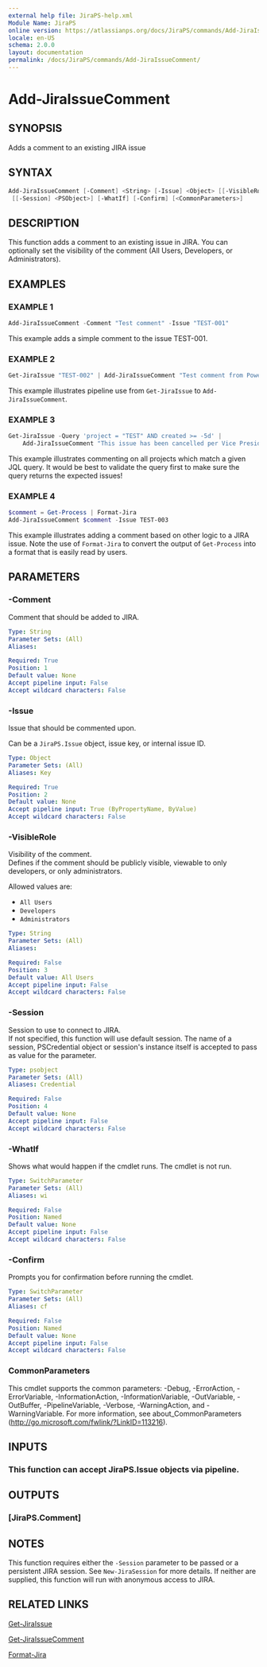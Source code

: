 ```yaml
---
external help file: JiraPS-help.xml
Module Name: JiraPS
online version: https://atlassianps.org/docs/JiraPS/commands/Add-JiraIssueComment/
locale: en-US
schema: 2.0.0
layout: documentation
permalink: /docs/JiraPS/commands/Add-JiraIssueComment/
---
```

# Add-JiraIssueComment

## SYNOPSIS

Adds a comment to an existing JIRA issue

## SYNTAX

```powershell
Add-JiraIssueComment [-Comment] <String> [-Issue] <Object> [[-VisibleRole] <String>]
 [[-Session] <PSObject>] [-WhatIf] [-Confirm] [<CommonParameters>]
```

## DESCRIPTION

This function adds a comment to an existing issue in JIRA.
You can optionally set the visibility of the comment (All Users, Developers, or Administrators).

## EXAMPLES

### EXAMPLE 1

```powershell
Add-JiraIssueComment -Comment "Test comment" -Issue "TEST-001"
```

This example adds a simple comment to the issue TEST-001.

### EXAMPLE 2

```powershell
Get-JiraIssue "TEST-002" | Add-JiraIssueComment "Test comment from PowerShell"
```

This example illustrates pipeline use from `Get-JiraIssue` to `Add-JiraIssueComment`.

### EXAMPLE 3

```powershell
Get-JiraIssue -Query 'project = "TEST" AND created >= -5d' |
    Add-JiraIssueComment "This issue has been cancelled per Vice President's orders."
```

This example illustrates commenting on all projects which match a given JQL query.
It would be best to validate the query first to make sure the query returns the expected issues!

### EXAMPLE 4

```powershell
$comment = Get-Process | Format-Jira
Add-JiraIssueComment $comment -Issue TEST-003
```

This example illustrates adding a comment based on other logic to a JIRA issue.
Note the use of `Format-Jira` to convert the output of `Get-Process` into a format that is easily read by users.

## PARAMETERS

### -Comment

Comment that should be added to JIRA.

```yaml
Type: String
Parameter Sets: (All)
Aliases:

Required: True
Position: 1
Default value: None
Accept pipeline input: False
Accept wildcard characters: False
```

### -Issue

Issue that should be commented upon.

Can be a `JiraPS.Issue` object, issue key, or internal issue ID.

```yaml
Type: Object
Parameter Sets: (All)
Aliases: Key

Required: True
Position: 2
Default value: None
Accept pipeline input: True (ByPropertyName, ByValue)
Accept wildcard characters: False
```

### -VisibleRole

Visibility of the comment.  
Defines if the comment should be publicly visible, viewable to only developers, or only administrators.

Allowed values are:

- `All Users`
- `Developers`
- `Administrators`

```yaml
Type: String
Parameter Sets: (All)
Aliases:

Required: False
Position: 3
Default value: All Users
Accept pipeline input: False
Accept wildcard characters: False
```

### -Session

Session to use to connect to JIRA.  
If not specified, this function will use default session.
The name of a session, PSCredential object or session's instance itself is accepted to pass as value for the parameter.

```yaml
Type: psobject
Parameter Sets: (All)
Aliases: Credential

Required: False
Position: 4
Default value: None
Accept pipeline input: False
Accept wildcard characters: False
```

### -WhatIf

Shows what would happen if the cmdlet runs.
The cmdlet is not run.

```yaml
Type: SwitchParameter
Parameter Sets: (All)
Aliases: wi

Required: False
Position: Named
Default value: None
Accept pipeline input: False
Accept wildcard characters: False
```

### -Confirm

Prompts you for confirmation before running the cmdlet.

```yaml
Type: SwitchParameter
Parameter Sets: (All)
Aliases: cf

Required: False
Position: Named
Default value: None
Accept pipeline input: False
Accept wildcard characters: False
```

### CommonParameters

This cmdlet supports the common parameters: -Debug, -ErrorAction, -ErrorVariable, -InformationAction, -InformationVariable, -OutVariable, -OutBuffer, -PipelineVariable, -Verbose, -WarningAction, and -WarningVariable.
For more information, see about_CommonParameters (http://go.microsoft.com/fwlink/?LinkID=113216).

## INPUTS

### This function can accept JiraPS.Issue objects via pipeline.

## OUTPUTS

### [JiraPS.Comment]

## NOTES

This function requires either the `-Session` parameter to be passed or a persistent JIRA session.
See `New-JiraSession` for more details.
If neither are supplied, this function will run with anonymous access to JIRA.

## RELATED LINKS

[Get-JiraIssue](../Get-JiraIssue/)

[Get-JiraIssueComment](../Get-JiraIssueComment/)

[Format-Jira](../Format-Jira/)
